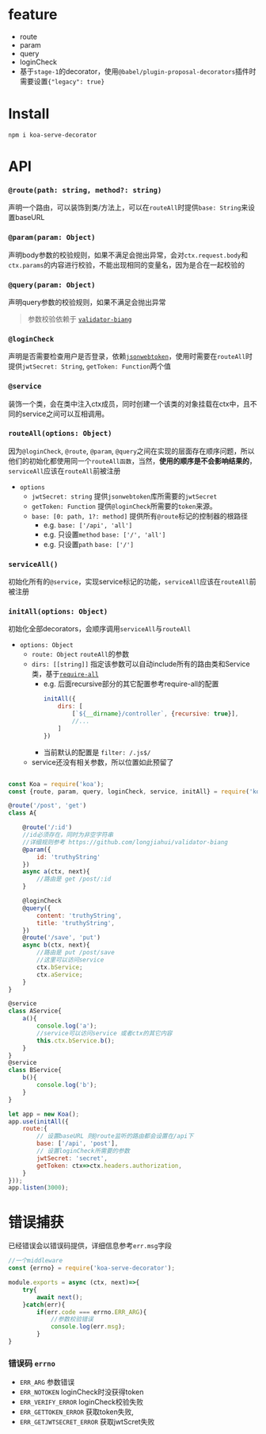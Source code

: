 # feature

- route
- param
- query
- loginCheck
- 基于`stage-1`的decorator，使用`@babel/plugin-proposal-decorators`插件时需要设置`{"legacy": true}`

# Install

`npm i koa-serve-decorator`

# API

### `@route(path: string, method?: string)`

声明一个路由，可以装饰到类/方法上，可以在`routeAll`时提供`base: String`来设置baseURL

### `@param(param: Object)`

声明body参数的校验规则，如果不满足会抛出异常，会对`ctx.request.body`和`ctx.params`的内容进行校验，不能出现相同的变量名，因为是合在一起校验的

### `@query(param: Object)`

声明query参数的校验规则，如果不满足会抛出异常

> 参数校验依赖于 [`validator-biang`](https://github.com/longjiahui/validator-biang)

### `@loginCheck`

声明是否需要检查用户是否登录，依赖[`jsonwebtoken`]([https://](https://www.npmjs.com/package/jsonwebtoken))，使用时需要在`routeAll`时提供`jwtSecret: String`, `getToken: Function`两个值

### `@service`

装饰一个类，会在类中注入ctx成员，同时创建一个该类的对象挂载在ctx中，且不同的service之间可以互相调用。

### `routeAll(options: Object)`

因为`@loginCheck`, `@route`, `@param`, `@query`之间在实现的层面存在顺序问题，所以他们的初始化都使用同一个`routeAll函数`，当然，**使用的顺序是不会影响结果的**，`serviceAll`应该在`routeAll`前被注册

- `options`
  - `jwtSecret: string` 提供`jsonwebtoken`库所需要的`jwtSecret`
  - `getToken: Function` 提供`@loginCheck`所需要的`token`来源。
  - `base: [0: path, 1?: method]` 提供所有`@route`标记的控制器的根路径
    - e.g. `base: ['/api', 'all']`
    - e.g. 只设置`method` `base: ['/', 'all']`
    - e.g. 只设置`path` `base: ['/']`
  
### `serviceAll()`

初始化所有的`@service`，实现service标记的功能，`serviceAll`应该在`routeAll`前被注册

### `initAll(options: Object)`

初始化全部decorators，会顺序调用`serviceAll`与`routeAll`

- `options: Object`
  - `route: Object` `routeAll`的参数
  - `dirs: [[string]]` 指定该参数可以自动include所有的路由类和Service类，基于[`require-all`](https://github.com/felixge/node-require-all)
    - e.g. 后面recursive部分的其它配置参考require-all的配置
        ```javascript
        initAll({
            dirs: [
                [`${__dirname}/controller`, {recursive: true}],
                //...
            ]
        })
        ```
    - 当前默认的配置是 `filter: /.js$/` 
  - service还没有相关参数，所以位置如此预留了

```javascript

const Koa = require('koa');
const {route, param, query, loginCheck, service, initAll} = require('koa-serve-decorator');

@route('/post', 'get')
class A{

    @route('/:id')
    //id必须存在，同时为非空字符串
    //详细规则参考 https://github.com/longjiahui/validator-biang
    @param({
        id: 'truthyString'
    })
    async a(ctx, next){
        //路由是 get /post/:id
    }

    @loginCheck
    @query({
        content: 'truthyString',
        title: 'truthyString',
    })
    @route('/save', 'put')
    async b(ctx, next){
        //路由是 put /post/save
        //这里可以访问service
        ctx.bService;
        ctx.aService;
    }
}

@service
class AService{
    a(){
        console.log('a');
        //service可以访问service 或者ctx的其它内容
        this.ctx.bService.b();
    }
}
@service
class BService{
    b(){
        console.log('b');
    }
}

let app = new Koa();
app.use(initAll({
    route:{
        // 设置baseURL 则@route监听的路由都会设置在/api下
        base: ['/api', 'post'],
        // 设置loginCheck所需要的参数
        jwtSecret: 'secret',
        getToken: ctx=>ctx.headers.authorization,
    }
}));
app.listen(3000);
```

# 错误捕获

已经错误会以错误码提供，详细信息参考`err.msg`字段

```javascript
//一个middleware
const {errno} = require('koa-serve-decorator');

module.exports = async (ctx, next)=>{
    try{
        await next();
    }catch(err){
        if(err.code === errno.ERR_ARG){
            //参数校验错误
            console.log(err.msg);
        }
}
```

### 错误码 `errno`

- `ERR_ARG`  参数错误
- `ERR_NOTOKEN`  loginCheck时没获得token
- `ERR_VERIFY_ERROR`  loginCheck校验失败
- `ERR_GETTOKEN_ERROR`  获取token失败,
- `ERR_GETJWTSECRET_ERROR`  获取jwtScret失败